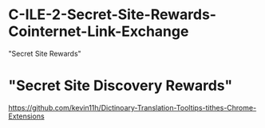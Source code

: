 # C-ILE-2-Secret-Site-Rewards-Cointernet-Link-Exchange
"Secret Site Rewards"

# "Secret Site Discovery Rewards"


https://github.com/kevin11h/Dictinoary-Translation-Tooltips-tithes-Chrome-Extensions
